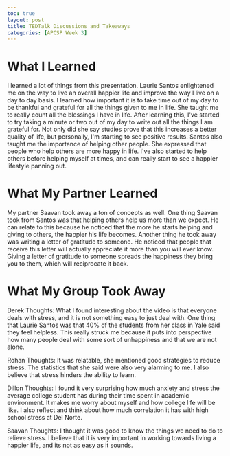 ```yaml
---
toc: true
layout: post
title: TEDTalk Discussions and Takeaways
categories: [APCSP Week 3]
---
```


# What I Learned
I learned a lot of things from this presentation. Laurie Santos enlightened me on the way to live an overall happier life and improve the way I live on a day to day basis. I learned how important it is to take time out of my day to be thankful and grateful for all the things given to me in life. She taught me to really count all the blessings I have in life. After learning this, I've started to try taking a minute or two out of my day to write out all the things I am grateful for. Not only did she say studies prove that this increases a better quality of life, but personally, I'm starting to see positive results. Santos also taught me the importance of helping other people. She expressed that people who help others are more happy in life. I've also started to help others before helping myself at times, and can really start to see a happier lifestyle panning out.  

# What My Partner Learned
My partner Saavan took away a ton of concepts as well. One thing Saavan took from Santos was that helping others help us more than we expect. He can relate to this because he noticed that the more he starts helping and giving to others, the happier his life becomes. Another thing he took away was writing a letter of gratitude to someone. He noticed that people that receive this letter will actually appreciate it more than you will ever know. Giving a letter of gratitude to someone spreads the happiness they bring you to them, which will reciprocate it back.

# What My Group Took Away
Derek Thoughts: What I found interesting about the video is that everyone deals with stress, and it is not something easy to just deal with. One thing that Laurie Santos was that 40% of the students from her class in Yale said they feel helpless. This really struck me because it puts into perspective how many people deal with some sort of unhappiness and that we are not alone.

Rohan Thoughts: It was relatable, she mentioned good strategies to reduce stress. The statistics that she said were also very alarming to me. I also believe that stress hinders the ability to learn.

Dillon Thoughts: I found it very surprising how much anxiety and stress the average college student has during their time spent in academic environment. It makes me worry about myself and how college life will be like. I also reflect and think about how much correlation it has with high school stress at Del Norte.

Saavan Thoughts: I thought it was good to know the things we need to do to relieve stress. I believe that it is very important in working towards living a happier life, and its not as easy as it sounds.
